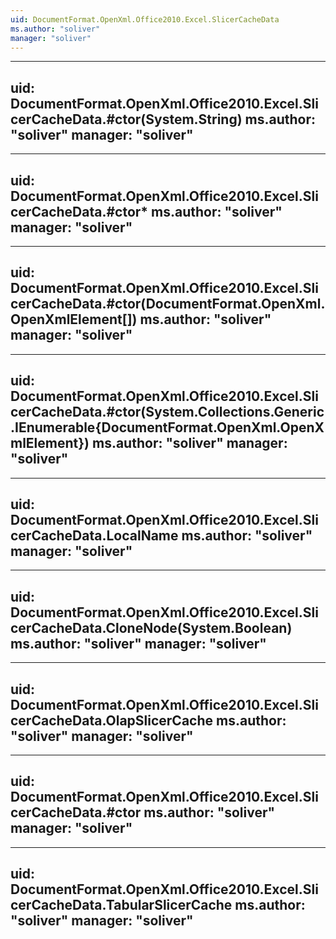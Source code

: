 ```yaml
---
uid: DocumentFormat.OpenXml.Office2010.Excel.SlicerCacheData
ms.author: "soliver"
manager: "soliver"
---
```


---
uid: DocumentFormat.OpenXml.Office2010.Excel.SlicerCacheData.#ctor(System.String)
ms.author: "soliver"
manager: "soliver"
---

---
uid: DocumentFormat.OpenXml.Office2010.Excel.SlicerCacheData.#ctor*
ms.author: "soliver"
manager: "soliver"
---

---
uid: DocumentFormat.OpenXml.Office2010.Excel.SlicerCacheData.#ctor(DocumentFormat.OpenXml.OpenXmlElement[])
ms.author: "soliver"
manager: "soliver"
---

---
uid: DocumentFormat.OpenXml.Office2010.Excel.SlicerCacheData.#ctor(System.Collections.Generic.IEnumerable{DocumentFormat.OpenXml.OpenXmlElement})
ms.author: "soliver"
manager: "soliver"
---

---
uid: DocumentFormat.OpenXml.Office2010.Excel.SlicerCacheData.LocalName
ms.author: "soliver"
manager: "soliver"
---

---
uid: DocumentFormat.OpenXml.Office2010.Excel.SlicerCacheData.CloneNode(System.Boolean)
ms.author: "soliver"
manager: "soliver"
---

---
uid: DocumentFormat.OpenXml.Office2010.Excel.SlicerCacheData.OlapSlicerCache
ms.author: "soliver"
manager: "soliver"
---

---
uid: DocumentFormat.OpenXml.Office2010.Excel.SlicerCacheData.#ctor
ms.author: "soliver"
manager: "soliver"
---

---
uid: DocumentFormat.OpenXml.Office2010.Excel.SlicerCacheData.TabularSlicerCache
ms.author: "soliver"
manager: "soliver"
---
